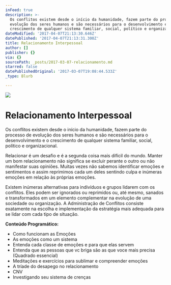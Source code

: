 ```yaml
---
inFeed: true
description: >-
  Os conflitos existem desde o início da humanidade, fazem parte do processo de
  evolução dos seres humanos e são necessários para o desenvolvimento e o
  crescimento de qualquer sistema familiar, social, político e organizacional.
dateModified: '2017-04-07T21:13:30.646Z'
datePublished: '2017-04-07T21:13:31.300Z'
title: Relacionamento Interpessoal
author: []
publisher: {}
via: {}
sourcePath: _posts/2017-03-07-relacionamento.md
starred: false
datePublishedOriginal: '2017-03-07T19:08:44.533Z'
_type: Blurb

---
```

![](https://the-grid-user-content.s3-us-west-2.amazonaws.com/a7a5c46c-c3d6-46b2-bfce-2470a995d0fd.jpg)

# Relacionamento Interpessoal

Os conflitos existem desde o início da humanidade, fazem parte do processo de evolução dos seres humanos e são necessários para o desenvolvimento e o crescimento de qualquer sistema familiar, social, político e organizacional.

Relacionar é um desafio e é a segunda coisa mais difícil do mundo. Manter um bom relacionamento não significa se excluir perante o outro ou não manifestar suas opiniões. Muitas vezes não sabemos identificar emoções e sentimentos e assim reprimimos cada um deles sentindo culpa e inúmeras emoções em relação às próprias emoções.

Existem inúmeras alternativas para indivíduos e grupos lidarem com os conflitos. Eles podem ser ignorados ou reprimidos ou, até mesmo, sanados e transformados em um elemento complementar na evolução de uma sociedade ou organização. A Administração de Conflitos consiste exatamente na escolha e implementação da estratégia mais adequada para se lidar com cada tipo de situação.

**Conteúdo Programático:**

* Como funcionam as Emoções
* As emoções como um sistema
* Entenda cada classe de emoções e para que elas servem
* Entenda que as pessoas que vc briga são as que voce mais precisa (Quadrado essencial)
* Meditações e exercícios para sublimar e compreender emoções
* A tríade do desapego no relacionamento
* CNV
* Investigando seu sistema de crenças